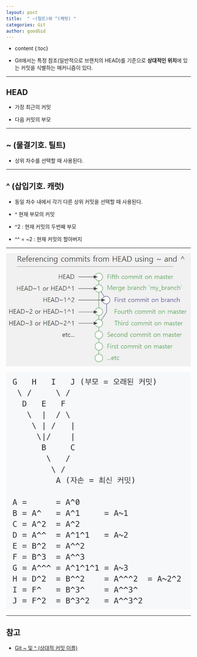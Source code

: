```yaml
---
layout: post
title:  " ~(틸트)와 ^(캐럿) "
categories: Git
author: goodGid
---
```

* content
{:toc}

* Git에서는 특정 참조(일반적으로 브랜치의 HEAD)를 기준으로 **상대적인 위치**에 있는 커밋을 식별하는 매커니즘이 있다.










---

## HEAD

* 가장 최근의 커밋

* 다음 커밋의 부모

---

## ~ (물결기호. 틸트)

* 상위 차수를 선택할 때 사용된다.

---

## ^ (삽입기호. 캐럿)

* 동일 차수 내에서 각기 다른 상위 커밋을 선택할 때 사용된다.

* ^ 현재 부모의 커밋 

* ^2 : 현재 커밋의 두번째 부모

* ^^ = ~2 : 현재 커밋의 할아버지 


---


![](/assets/img/git/git_tilt_and_Caret_1.png)

![](/assets/img/git/git_tilt_and_Caret_2.png)



---

## 참고

* [Git ~ 및 ^ (상대적 커밋 이름)](http://donggov.tistory.com/43)
